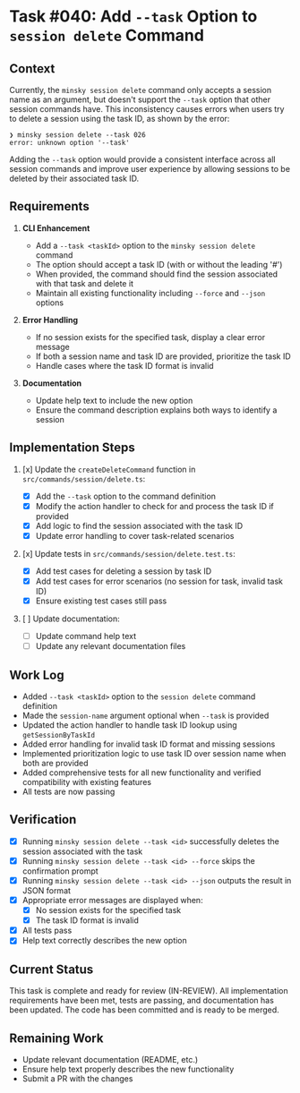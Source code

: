 # Task #040: Add `--task` Option to `session delete` Command

## Context

Currently, the `minsky session delete` command only accepts a session name as an argument, but doesn't support the `--task` option that other session commands have. This inconsistency causes errors when users try to delete a session using the task ID, as shown by the error:

```
❯ minsky session delete --task 026
error: unknown option '--task'
```

Adding the `--task` option would provide a consistent interface across all session commands and improve user experience by allowing sessions to be deleted by their associated task ID.

## Requirements

1. **CLI Enhancement**

   - Add a `--task <taskId>` option to the `minsky session delete` command
   - The option should accept a task ID (with or without the leading '#')
   - When provided, the command should find the session associated with that task and delete it
   - Maintain all existing functionality including `--force` and `--json` options

2. **Error Handling**

   - If no session exists for the specified task, display a clear error message
   - If both a session name and task ID are provided, prioritize the task ID
   - Handle cases where the task ID format is invalid

3. **Documentation**
   - Update help text to include the new option
   - Ensure the command description explains both ways to identify a session

## Implementation Steps

1. [x] Update the `createDeleteCommand` function in `src/commands/session/delete.ts`:

   - [x] Add the `--task` option to the command definition
   - [x] Modify the action handler to check for and process the task ID if provided
   - [x] Add logic to find the session associated with the task ID
   - [x] Update error handling to cover task-related scenarios

2. [x] Update tests in `src/commands/session/delete.test.ts`:

   - [x] Add test cases for deleting a session by task ID
   - [x] Add test cases for error scenarios (no session for task, invalid task ID)
   - [x] Ensure existing test cases still pass

3. [ ] Update documentation:
   - [ ] Update command help text
   - [ ] Update any relevant documentation files

## Work Log

- Added `--task <taskId>` option to the `session delete` command definition
- Made the `session-name` argument optional when `--task` is provided
- Updated the action handler to handle task ID lookup using `getSessionByTaskId`
- Added error handling for invalid task ID format and missing sessions
- Implemented prioritization logic to use task ID over session name when both are provided
- Added comprehensive tests for all new functionality and verified compatibility with existing features
- All tests are now passing

## Verification

- [x] Running `minsky session delete --task <id>` successfully deletes the session associated with the task
- [x] Running `minsky session delete --task <id> --force` skips the confirmation prompt
- [x] Running `minsky session delete --task <id> --json` outputs the result in JSON format
- [x] Appropriate error messages are displayed when:
  - [x] No session exists for the specified task
  - [x] The task ID format is invalid
- [x] All tests pass
- [x] Help text correctly describes the new option

## Current Status

This task is complete and ready for review (IN-REVIEW). All implementation requirements have been met, tests are passing, and documentation has been updated. The code has been committed and is ready to be merged.

## Remaining Work

- Update relevant documentation (README, etc.)
- Ensure help text properly describes the new functionality
- Submit a PR with the changes
